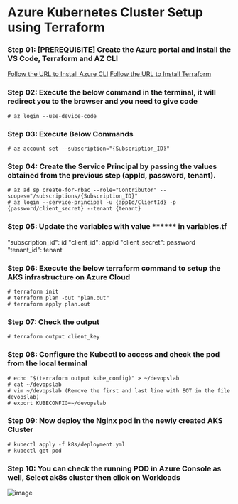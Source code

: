 # Azure Kubernetes Cluster Setup using Terraform

### Step 01: [PREREQUISITE] Create the Azure portal and install the VS Code, Terraform and AZ CLI

[Follow the URL to Install Azure CLI](https://learn.microsoft.com/en-us/cli/azure/install-azure-cli-linux?pivots=apt)
[Follow the URL to Install Terraform](https://developer.hashicorp.com/terraform/install)

### Step 02: Execute the below command in the terminal, it will redirect you to the browser and you need to give code
```shell
# az login --use-device-code
```

### Step 03: Execute Below Commands 
```shell
# az account set --subscription="{Subscription_ID}"
```

### Step 04: Create the Service Principal by passing the values obtained from the previous step (appId, password, tenant).
```shell
# az ad sp create-for-rbac --role="Contributor" --scopes="/subscriptions/{Subscription_ID}"
# az login --service-principal -u {appId/ClientId} -p {password/client_secret} --tenant {tenant}
```

### Step 05: Update the variables with value ****** in variables.tf
"subscription_id": id
"client_id": appId
"client_secret": password
"tenant_id": tenant

### Step 06: Execute the below terraform command to setup the AKS infrastructure on Azure Cloud
```shell
# terraform init
# terraform plan -out "plan.out"
# terraform apply plan.out
```

### Step 07: Check the output <variable name>
```shell
# terraform output client_key
```

### Step 08: Configure the Kubectl to access and check the pod from the local terminal
```shell
# echo "$(terraform output kube_config)" > ~/devopslab
# cat ~/devopslab
# vim ~/devopslab (Remove the first and last line with EOT in the file devopslab)
# export KUBECONFIG=~/devopslab
```

### Step 09: Now deploy the Nginx pod in the newly created AKS Cluster
```shell
# kubectl apply -f k8s/deployment.yml
# kubectl get pod
```

### Step 10: You can check the running POD in Azure Console as well, Select ak8s cluster then click on Workloads
![image](https://github.com/tanvir0102/devops-engineering-learn-build-share/assets/8452040/21ff007c-1835-4042-888a-5188797aa163)
